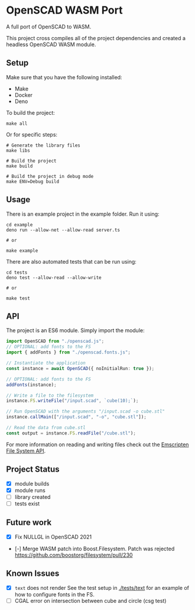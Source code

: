 # OpenSCAD WASM Port

A full port of OpenSCAD to WASM. 

This project cross compiles all of the project dependencies and created a headless OpenSCAD WASM module.

## Setup
Make sure that you have the following installed:
- Make
- Docker
- Deno

To build the project:

```
make all
```

Or for specific steps:

```
# Generate the library files
make libs 

# Build the project
make build

# Build the project in debug mode
make ENV=Debug build
```

## Usage

There is an example project in the example folder. Run it using:

```
cd example
deno run --allow-net --allow-read server.ts

# or

make example
```

There are also automated tests that can be run using:

```
cd tests
deno test --allow-read --allow-write

# or

make test
```

## API

The project is an ES6 module. Simply import the module:

```ts
import OpenSCAD from "./openscad.js";
// OPTIONAL: add fonts to the FS
import { addFonts } from "./openscad.fonts.js";

// Instantiate the application
const instance = await OpenSCAD({ noInitialRun: true });

// OPTIONAL: add fonts to the FS
addFonts(instance);

// Write a file to the filesystem
instance.FS.writeFile("/input.scad", `cube(10);`);

// Run OpenSCAD with the arguments "/input.scad -o cube.stl"
instance.callMain(["/input.scad", "-o", "cube.stl"]);

// Read the data from cube.stl
const output = instance.FS.readFile("/cube.stl");
```

For more information on reading and writing files check out the [Emscripten File System API](https://emscripten.org/docs/api_reference/Filesystem-API.html).

## Project Status
- [x] module builds
- [x] module runs
- [ ] library created
- [ ] tests exist

## Future work
- [x] Fix NULLGL in OpenSCAD 2021
- [-] Merge WASM patch into Boost.Filesystem. Patch was rejected https://github.com/boostorg/filesystem/pull/230

## Known Issues
- [x] `text` does not render
    See the test setup in [./tests/text](./tests/text) for an example of how to configure fonts in the FS.
- [ ] CGAL error on intersection between cube and circle (csg test)
